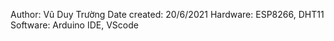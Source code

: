 Author: Vũ Duy Trường
Date created: 20/6/2021
Hardware: ESP8266, DHT11
Software: Arduino IDE, VScode
